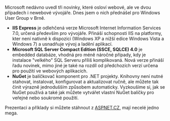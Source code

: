 <!-- dcterms:identifier = aspnetcz#318 -->
<!-- dcterms:title = Prezentace a příklady z přednášky pro WUG -->
<!-- dcterms:abstract = Microsoft nedávno uvedl tři novinky, které osloví webové, ale ve dvou případech i newebové vývojáře: IIS Express, SQL Server Compact 4.0 a NuGet. Dnes jsem o nich přednášel pro Windows User Group v Brně. -->
<!-- np9:categoryId = 6 -->
<!-- x4w:category = Akce a události -->
<!-- np9:authorId = 1 -->
<!-- np9:authorEmail = michal.valasek@altairis.cz -->
<!-- dcterms:creator = Michal Altair Valášek -->
<!-- dcterms:created = 2011-02-28T22:55:39.583+01:00 -->
<!-- dcterms:dateSubmitted = 2011-02-28T22:56:35.567+01:00 -->
<!-- dcterms:date = 2011-02-28T00:00:00+01:00 -->
<!-- x4w:pictureWidth = 150 -->
<!-- x4w:pictureHeight = 150 -->
<!-- x4w:pictureUrl = /perex-pictures/20110228-prezentace-a-priklady-z-prednasky-pro-wug.png -->

Microsoft nedávno uvedl tři novinky, které osloví webové, ale ve dvou případech i newebové vývojáře. Dnes jsem o nich přednášel pro Windows User Group v Brně.

*   **IIS Express** je odlehčená verze Microsoft Internet Information Services 7.0, určená především pro vývojáře. Přináší schopnosti IIS na platformy, kter není nativně k dispozici (Windows XP a nižší edice Windows Vista a Windows 7) a usnadňuje vývoj a ladění aplikací.
*   **Microsoft SQL Server Compact Edition (SSCE, SQLCE) 4.0** je embedded databáze, vhodná pro méně náročné případy, kdy je instalace "velkého" SQL Serveru příliš komplikovaná. Nová verze přináší řadu novinek, mimo jiné je také na rozdíl od předchozích verzí určena pro použití ve webových aplikacích.
*   **NuGet** je balíčkovač komponent pro .NET projekty. Knihovny není nutné stahovat, instalovat, konfigurovat a aktualizovat ručně, ale můžete tak činit výrazně jednodušším způsobem automaticky. Vyzkoušíme si, jak se NuGet používá a také jak můžete vytvářet vlastní NuGet balíčky pro veřejné nebo soukromé použití.

Prezentaci a příklady si můžete stáhnout z [ASPNET.CZ](https://www.cdn.altairis.cz/Blog/2011/20110228-NovinkyQ1.zip), mají necelé jedno mega.